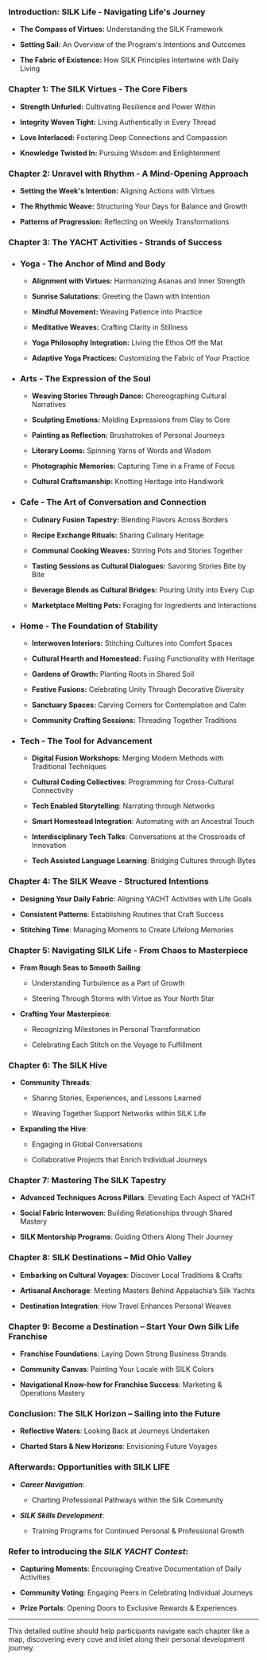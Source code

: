 
### Introduction: SILK Life - Navigating Life's Journey

- **The Compass of Virtues:** Understanding the SILK Framework

- **Setting Sail:** An Overview of the Program's Intentions and Outcomes

- **The Fabric of Existence:** How SILK Principles Intertwine with Daily Living

### Chapter 1: The SILK Virtues - The Core Fibers

- **Strength Unfurled:** Cultivating Resilience and Power Within

- **Integrity Woven Tight:** Living Authentically in Every Thread

- **Love Interlaced:** Fostering Deep Connections and Compassion

- **Knowledge Twisted In:** Pursuing Wisdom and Enlightenment

### Chapter 2: Unravel with Rhythm - A Mind-Opening Approach

- **Setting the Week's Intention:** Aligning Actions with Virtues

- **The Rhythmic Weave:** Structuring Your Days for Balance and Growth

- **Patterns of Progression:** Reflecting on Weekly Transformations

### Chapter 3: The YACHT Activities - Strands of Success

- ### Yoga - The Anchor of Mind and Body

     - **Alignment with Virtues:** Harmonizing Asanas and Inner Strength

     - **Sunrise Salutations:** Greeting the Dawn with Intention

     - **Mindful Movement:** Weaving Patience into Practice

     - **Meditative Weaves:** Crafting Clarity in Stillness

     - **Yoga Philosophy Integration:** Living the Ethos Off the Mat

     - **Adaptive Yoga Practices:** Customizing the Fabric of Your Practice

- ### Arts - The Expression of the Soul

     - **Weaving Stories Through Dance:** Choreographing Cultural Narratives

     - **Sculpting Emotions:** Molding Expressions from Clay to Core

     - **Painting as Reflection:** Brushstrokes of Personal Journeys

     - **Literary Looms:** Spinning Yarns of Words and Wisdom

     - **Photographic Memories:** Capturing Time in a Frame of Focus

     - **Cultural Craftsmanship:** Knotting Heritage into Handiwork

- ### Cafe - The Art of Conversation and Connection

     - **Culinary Fusion Tapestry:** Blending Flavors Across Borders

     - **Recipe Exchange Rituals:** Sharing Culinary Heritage

     - **Communal Cooking Weaves:** Stirring Pots and Stories Together

     - **Tasting Sessions as Cultural Dialogues:** Savoring Stories Bite by Bite

     - **Beverage Blends as Cultural Bridges:** Pouring Unity into Every Cup

     - **Marketplace Melting Pots:** Foraging for Ingredients and Interactions

- ### Home - The Foundation of Stability

     - **Interwoven Interiors:** Stitching Cultures into Comfort Spaces

     - **Cultural Hearth and Homestead:** Fusing Functionality with Heritage

     - **Gardens of Growth:** Planting Roots in Shared Soil

     - **Festive Fusions:** Celebrating Unity Through Decorative Diversity

     - **Sanctuary Spaces:** Carving Corners for Contemplation and Calm

     - **Community Crafting Sessions:** Threading Together Traditions

- ### Tech - The Tool for Advancement

     - **Digital Fusion Workshops**: Merging Modern Methods with Traditional Techniques

     - **Cultural Coding Collectives**: Programming for Cross-Cultural Connectivity

     - **Tech Enabled Storytelling**: Narrating through Networks

     - **Smart Homestead Integration**: Automating with an Ancestral Touch

     - **Interdisciplinary Tech Talks**: Conversations at the Crossroads of Innovation

     - **Tech Assisted Language Learning**: Bridging Cultures through Bytes

### Chapter 4: The SILK Weave - Structured Intentions

- **Designing Your Daily Fabric**: Aligning YACHT Activities with Life Goals

- **Consistent Patterns**: Establishing Routines that Craft Success

- **Stitching Time**: Managing Moments to Create Lifelong Memories

### Chapter 5: Navigating SILK Life - From Chaos to Masterpiece

- **From Rough Seas to Smooth Sailing**:

     - Understanding Turbulence as a Part of Growth

     - Steering Through Storms with Virtue as Your North Star

- **Crafting Your Masterpiece**:

     - Recognizing Milestones in Personal Transformation

     - Celebrating Each Stitch on the Voyage to Fulfillment

### Chapter 6: The SILK Hive

- **Community Threads**:

     - Sharing Stories, Experiences, and Lessons Learned

     - Weaving Together Support Networks within SILK Life

- **Expanding the Hive**:

     - Engaging in Global Conversations

     - Collaborative Projects that Enrich Individual Journeys

### Chapter 7: Mastering The SILK Tapestry

- **Advanced Techniques Across Pillars**: Elevating Each Aspect of YACHT

- **Social Fabric Interwoven**: Building Relationships through Shared Mastery

- **SILK Mentorship Programs**: Guiding Others Along Their Journey

### Chapter 8: SILK Destinations – Mid Ohio Valley

- **Embarking on Cultural Voyages**: Discover Local Traditions & Crafts

- **Artisanal Anchorage**: Meeting Masters Behind Appalachia’s Silk Yachts

- **Destination Integration**: How Travel Enhances Personal Weaves

### Chapter 9: Become a Destination – Start Your Own Silk Life Franchise

- **Franchise Foundations**: Laying Down Strong Business Strands

- **Community Canvas**: Painting Your Locale with SILK Colors

- **Navigational Know-how for Franchise Success**: Marketing & Operations Mastery

### Conclusion: The SILK Horizon – Sailing into the Future

- **Reflective Waters**: Looking Back at Journeys Undertaken

- **Charted Stars & New Horizons**: Envisioning Future Voyages

### Afterwards: Opportunities with SILK LIFE

- ***Career Navigation***:

     -  Charting Professional Pathways within the Silk Community

- ***SILK Skills Development***:

     -  Training Programs for Continued Personal & Professional Growth

### Refer to introducing the ***SILK YACHT Contest***:

- **Capturing Moments**: Encouraging Creative Documentation of Daily Activities

- **Community Voting**: Engaging Peers in Celebrating Individual Journeys

- **Prize Portals**: Opening Doors to Exclusive Rewards & Experiences

---

This detailed outline should help participants navigate each chapter like a map, discovering every cove and inlet along their personal development journey.


